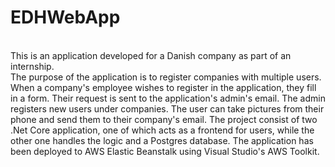# EDHWebApp
<br>
This is an application developed for a Danish company as part of an internship.
<br>
The purpose of the application is to register companies with multiple users. 
When a company's employee wishes to register in the application, they fill in a form. 
Their request is sent to the application's admin's email.
The admin registers new users under companies.
The user can take pictures from their phone and send them to their company's email.
The project consist of two .Net Core application, one of which acts as a frontend for users, while the other one handles the logic and a Postgres database.
The application has been deployed to AWS Elastic Beanstalk using Visual Studio's AWS Toolkit.
